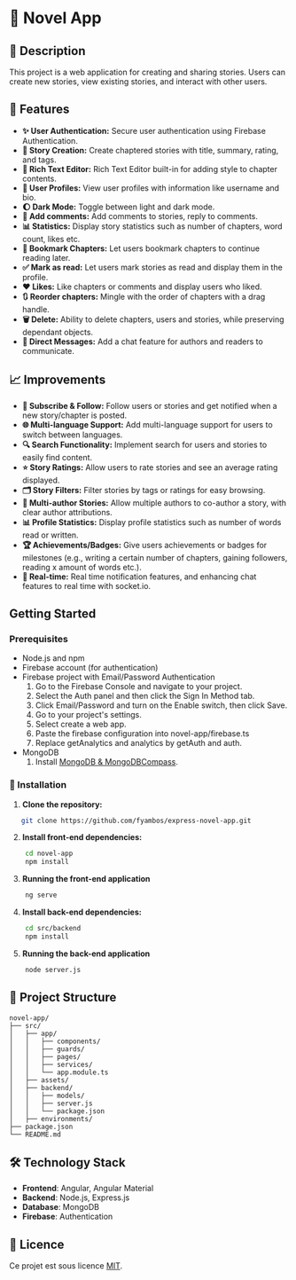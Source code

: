 # 📖 Novel App

## 📝 Description

This project is a web application for creating and sharing stories. Users can create new stories, view existing stories, and interact with other users.

## 🌟 Features

* **✨ User Authentication:** Secure user authentication using Firebase Authentication.
* **📖 Story Creation:** Create chaptered stories with title, summary, rating, and tags.
* **📝 Rich Text Editor:** Rich Text Editor built-in for adding style to chapter contents.
* **👤 User Profiles:** View user profiles with information like username and bio.
* **🌔 Dark Mode:** Toggle between light and dark mode.
* **💬 Add comments:** Add comments to stories, reply to comments.
* **📊 Statistics:** Display story statistics such as number of chapters, word count, likes etc.
* **📍 Bookmark Chapters:** Let users bookmark chapters to continue reading later.
* **✅ Mark as read:** Let users mark stories as read and display them in the profile.
* **❤️ Likes:** Like chapters or comments and display users who liked.
* **🔃 Reorder chapters:** Mingle with the order of chapters with a drag handle.
* **🗑️ Delete:** Ability to delete chapters, users and stories, while preserving dependant objects.
* **💬 Direct Messages:** Add a chat feature for authors and readers to communicate.

## 📈 Improvements
* **🔔 Subscribe & Follow:** Follow users or stories and get notified when a new story/chapter is posted.
* **🌐 Multi-language Support:** Add multi-language support for users to switch between languages.
* **🔍 Search Functionality:** Implement search for users and stories to easily find content.
* **⭐ Story Ratings:** Allow users to rate stories and see an average rating displayed.
* **🗂️ Story Filters:** Filter stories by tags or ratings for easy browsing.
* **👥 Multi-author Stories:** Allow multiple authors to co-author a story, with clear author attributions.
* **📊 Profile Statistics:** Display profile statistics such as number of words read or written.
* **🏆 Achievements/Badges:** Give users achievements or badges for milestones (e.g., writing a certain number of chapters, gaining followers, reading x amount of words etc.).
* **🔔 Real-time:** Real time notification features, and enhancing chat features to real time with socket.io.

## Getting Started

### Prerequisites

* Node.js and npm
* Firebase account (for authentication)
* Firebase project with Email/Password Authentication
    1. Go to the Firebase Console and navigate to your project.
    2. Select the Auth panel and then click the Sign In Method tab.
    3. Click Email/Password and turn on the Enable switch, then click Save.
    4. Go to your project's settings.
    5. Select create a web app.
    6. Paste the firebase configuration into novel-app/firebase.ts
    7. Replace getAnalytics and analytics by getAuth and auth.
* MongoDB
    1. Install [MongoDB & MongoDBCompass](https://www.mongodb.com/try/download/community).

### 🚀 Installation

1. **Clone the repository:**
```bash
   git clone https://github.com/fyambos/express-novel-app.git
```
2. **Install front-end dependencies:**
```bash
    cd novel-app
    npm install
```
3. **Running the front-end application**
```bash
    ng serve
```
4. **Install back-end dependencies:**
```bash
    cd src/backend
    npm install
```
5. **Running the back-end application**
```bash
    node server.js
```
## 📂 Project Structure
```plaintext
novel-app/
├── src/
│   ├── app/
│   │   ├── components/
│   │   ├── guards/
│   │   ├── pages/
│   │   ├── services/
│   │   └── app.module.ts
│   ├── assets/
│   ├── backend/
│   │   ├── models/
│   │   ├── server.js
│   │   └── package.json
│   ├── environments/
├── package.json
└── README.md

```

## 🛠️ Technology Stack
- **Frontend**: Angular, Angular Material
- **Backend**: Node.js, Express.js
- **Database**: MongoDB
- **Firebase**: Authentication

## 📜 Licence

Ce projet est sous licence [MIT](https://opensource.org/licenses/MIT).